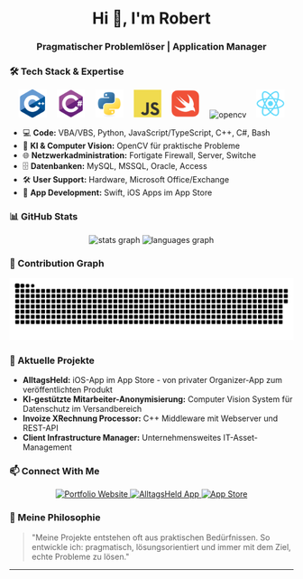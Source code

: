 <h1 align="center">Hi 👋, I'm Robert</h1>
<h3 align="center">Pragmatischer Problemlöser | Application Manager</h3>

### 🛠️ Tech Stack & Expertise

<div align="center">
  <!-- Programming Languages -->
  <img src="https://raw.githubusercontent.com/devicons/devicon/master/icons/cplusplus/cplusplus-original.svg" alt="cplusplus" width="50" height="50"/>
  <img width="10" />
  <img src="https://raw.githubusercontent.com/devicons/devicon/master/icons/csharp/csharp-original.svg" alt="csharp" width="50" height="50"/>
  <img width="10" />
  <img src="https://raw.githubusercontent.com/devicons/devicon/master/icons/python/python-original.svg" alt="python" width="50" height="50"/>
  <img width="10" />
  <img src="https://raw.githubusercontent.com/devicons/devicon/master/icons/javascript/javascript-original.svg" alt="javascript" width="50" height="50"/>
  <img width="10" />
  <img src="https://raw.githubusercontent.com/devicons/devicon/master/icons/swift/swift-original.svg" alt="swift" width="50" height="50"/>
  <img width="10" />
  <img src="https://www.vectorlogo.zone/logos/opencv/opencv-icon.svg" alt="opencv" width="50" height="50"/>
  <img width="10" />
  <img src="https://raw.githubusercontent.com/devicons/devicon/master/icons/react/react-original.svg" alt="react" width="50" height="50"/>
</div>

- 💻 **Code:** VBA/VBS, Python, JavaScript/TypeScript, C++, C#, Bash
- 🤖 **KI & Computer Vision:** OpenCV für praktische Probleme
- 🌐 **Netzwerkadministration:** Fortigate Firewall, Server, Switche
- 🗄️ **Datenbanken:** MySQL, MSSQL, Oracle, Access
- 🛠️ **User Support:** Hardware, Microsoft Office/Exchange
- 📱 **App Development:** Swift, iOS Apps im App Store

### 📊 GitHub Stats

<div align="center">
  <img src="https://github-readme-stats-a4az-8s2opmw7i-sittlons-projects.vercel.app/api?username=Sittlon&hide_title=true&hide_rank=false&show_icons=true&include_all_commits=false&count_private=true&disable_animations=false&theme=tokyonight&locale=en&hide_border=true&order=1" height="150" alt="stats graph"  />
  <img src="https://github-readme-stats-a4az-8s2opmw7i-sittlons-projects.vercel.app/api/top-langs?username=Sittlon&locale=en&hide_title=true&layout=compact&card_width=320&langs_count=6&theme=tokyonight&hide_border=true&order=2&hide=CSS,Sass,HTML,Scss,xslt" height="150" alt="languages graph"  />
</div>

### 🐍 Contribution Graph

<img src="https://raw.githubusercontent.com/Sittlon/Sittlon/output/snake.svg" alt="Snake animation" />

### 🎯 Aktuelle Projekte
- **AlltagsHeld:** iOS-App im App Store - von privater Organizer-App zum veröffentlichten Produkt
- **KI-gestützte Mitarbeiter-Anonymisierung:** Computer Vision System für Datenschutz im Versandbereich
- **Invoize XRechnung Processor:** C++ Middleware mit Webserver und REST-API
- **Client Infrastructure Manager:** Unternehmensweites IT-Asset-Management

### 📫 Connect With Me
<p align="center">
  <a href="https://sittlon.github.io/" target="_blank">
    <img src="https://img.shields.io/badge/Portfolio-0078D4?style=for-the-badge&logo=microsoft-edge&logoColor=white" alt="Portfolio Website"/>
  </a>
  <a href="https://alltagsheld-app.de" target="_blank">
    <img src="https://img.shields.io/badge/AlltagsHeld-FF6B35?style=for-the-badge&logo=safari&logoColor=white" alt="AlltagsHeld App"/>
  </a>
  <a href="https://apps.apple.com/de/app/alltagsheld/id6468967570" target="_blank">
    <img src="https://img.shields.io/badge/App_Store-0D96F6?style=for-the-badge&logo=app-store&logoColor=white" alt="App Store"/>
  </a>
</p>

### 💭 Meine Philosophie
> "Meine Projekte entstehen oft aus praktischen Bedürfnissen. So entwickle ich: pragmatisch, lösungsorientiert und immer mit dem Ziel, echte Probleme zu lösen."

---
